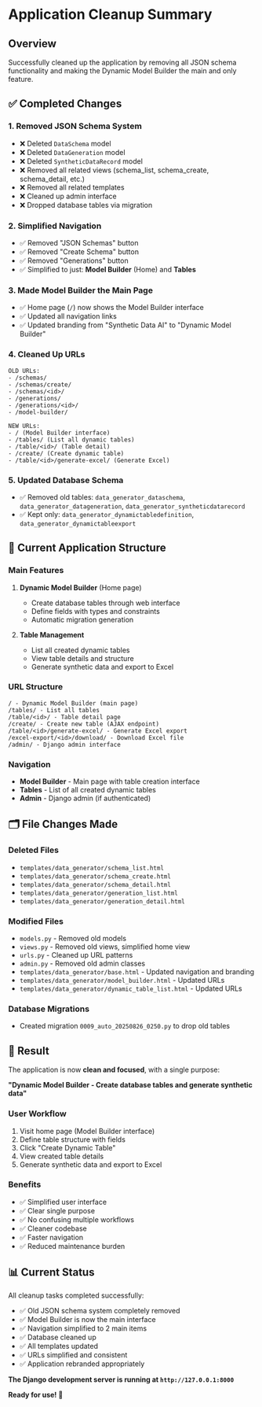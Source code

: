 # Application Cleanup Summary

## Overview
Successfully cleaned up the application by removing all JSON schema functionality and making the Dynamic Model Builder the main and only feature.

## ✅ **Completed Changes**

### 1. **Removed JSON Schema System**
- ❌ Deleted `DataSchema` model
- ❌ Deleted `DataGeneration` model  
- ❌ Deleted `SyntheticDataRecord` model
- ❌ Removed all related views (schema_list, schema_create, schema_detail, etc.)
- ❌ Removed all related templates
- ❌ Cleaned up admin interface
- ❌ Dropped database tables via migration

### 2. **Simplified Navigation**
- ✅ Removed "JSON Schemas" button
- ✅ Removed "Create Schema" button  
- ✅ Removed "Generations" button
- ✅ Simplified to just: **Model Builder** (Home) and **Tables**

### 3. **Made Model Builder the Main Page**
- ✅ Home page (`/`) now shows the Model Builder interface
- ✅ Updated all navigation links
- ✅ Updated branding from "Synthetic Data AI" to "Dynamic Model Builder"

### 4. **Cleaned Up URLs**
```
OLD URLs:
- /schemas/
- /schemas/create/
- /schemas/<id>/
- /generations/
- /generations/<id>/
- /model-builder/

NEW URLs:
- / (Model Builder interface)
- /tables/ (List all dynamic tables)
- /table/<id>/ (Table detail)
- /create/ (Create dynamic table)
- /table/<id>/generate-excel/ (Generate Excel)
```

### 5. **Updated Database Schema**
- ✅ Removed old tables: `data_generator_dataschema`, `data_generator_datageneration`, `data_generator_syntheticdatarecord`
- ✅ Kept only: `data_generator_dynamictabledefinition`, `data_generator_dynamictableexport`

## 🎯 **Current Application Structure**

### **Main Features**
1. **Dynamic Model Builder** (Home page)
   - Create database tables through web interface
   - Define fields with types and constraints
   - Automatic migration generation

2. **Table Management** 
   - List all created dynamic tables
   - View table details and structure
   - Generate synthetic data and export to Excel

### **URL Structure**
```
/ - Dynamic Model Builder (main page)
/tables/ - List all tables
/table/<id>/ - Table detail page
/create/ - Create new table (AJAX endpoint)
/table/<id>/generate-excel/ - Generate Excel export
/excel-export/<id>/download/ - Download Excel file
/admin/ - Django admin interface
```

### **Navigation**
- **Model Builder** - Main page with table creation interface
- **Tables** - List of all created dynamic tables
- **Admin** - Django admin (if authenticated)

## 🗂️ **File Changes Made**

### **Deleted Files**
- `templates/data_generator/schema_list.html`
- `templates/data_generator/schema_create.html`
- `templates/data_generator/schema_detail.html`
- `templates/data_generator/generation_list.html`
- `templates/data_generator/generation_detail.html`

### **Modified Files**
- `models.py` - Removed old models
- `views.py` - Removed old views, simplified home view
- `urls.py` - Cleaned up URL patterns
- `admin.py` - Removed old admin classes
- `templates/data_generator/base.html` - Updated navigation and branding
- `templates/data_generator/model_builder.html` - Updated URLs
- `templates/data_generator/dynamic_table_list.html` - Updated URLs

### **Database Migrations**
- Created migration `0009_auto_20250826_0250.py` to drop old tables

## 🚀 **Result**

The application is now **clean and focused**, with a single purpose:

**"Dynamic Model Builder - Create database tables and generate synthetic data"**

### **User Workflow**
1. Visit home page (Model Builder interface)
2. Define table structure with fields
3. Click "Create Dynamic Table" 
4. View created table details
5. Generate synthetic data and export to Excel

### **Benefits**
- ✅ Simplified user interface
- ✅ Clear single purpose
- ✅ No confusing multiple workflows
- ✅ Cleaner codebase
- ✅ Faster navigation
- ✅ Reduced maintenance burden

## 📊 **Current Status**

All cleanup tasks completed successfully:
- ✅ Old JSON schema system completely removed
- ✅ Model Builder is now the main interface  
- ✅ Navigation simplified to 2 main items
- ✅ Database cleaned up
- ✅ All templates updated
- ✅ URLs simplified and consistent
- ✅ Application rebranded appropriately

**The Django development server is running at `http://127.0.0.1:8000`**

**Ready for use! 🎉**
